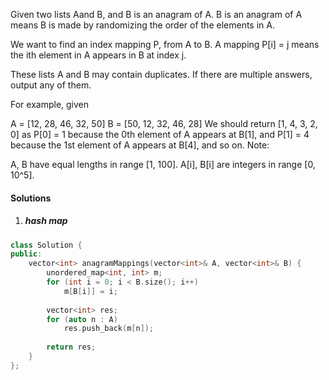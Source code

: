 Given two lists Aand B, and B is an anagram of A. B is an anagram of A means B is made by randomizing the order of the elements in A.

We want to find an index mapping P, from A to B. A mapping P[i] = j means the ith element in A appears in B at index j.

These lists A and B may contain duplicates. If there are multiple answers, output any of them.

For example, given

A = [12, 28, 46, 32, 50]
B = [50, 12, 32, 46, 28]
We should return
[1, 4, 3, 2, 0]
as P[0] = 1 because the 0th element of A appears at B[1], and P[1] = 4 because the 1st element of A appears at B[4], and so on.
Note:

A, B have equal lengths in range [1, 100].
A[i], B[i] are integers in range [0, 10^5].

#### Solutions

1. ##### hash map

```c++
class Solution {
public:
    vector<int> anagramMappings(vector<int>& A, vector<int>& B) {
        unordered_map<int, int> m;
        for (int i = 0; i < B.size(); i++)
            m[B[i]] = i;
        
        vector<int> res;
        for (auto n : A)
            res.push_back(m[n]);
        
        return res;
    }
};
```